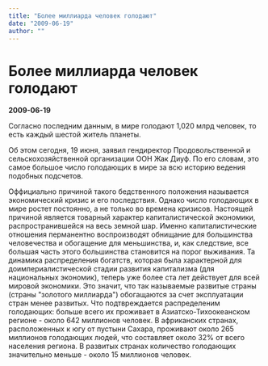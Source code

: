 ```yaml
---
title: "Более миллиарда человек голодают"
date: "2009-06-19"
author: ""
---
```


# Более миллиарда человек голодают

**2009-06-19** 

Согласно последним данным, в мире голодают 1,020 млрд человек, то есть каждый шестой житель планеты.



Об этом сегодня, 19 июня, заявил гендиректор Продовольственной и сельскохозяйственной организации ООН Жак Диуф. По его словам, это самое большое число голодающих в мире за всю историю ведения подобных подсчетов. 



Оффициально причиной такого бедственного положения называется экономический кризис и его последствия. Однако число голодающих в мире ростет постоянно, а не только во времена кризисов. Настоящей причиной является товарный характер капиталистической экономики, распространившейся на весь земной шар. Именно капиталистические отношения перманентно воспроизводят обнищание для большинства человечества и обогащение для меньшинства, и, как следствие, все большая часть этого большинства становится на порог выживания. Та динамика распределения богатств, которая была характерной для доимпериалистической стадии развития капитализма (для национальных экономик), теперь уже более ста лет действует для всей мировой экономики. Это значит, что так называемые развитые страны (страны "золотого миллиарда") обогащаются за счет эксплуатации стран менее развитых. Что подтвреждается распределеним голодающих: больше всего их проживает в Азиатско-Тихоокеанском регионе - около 642 миллионов человек. В африканских странах, расположенных к югу от пустыни Сахара, проживают около 265 миллионов голодающих людей, что составляет около 32% от всего населения региона. В развитых странах количество голодающих значительно меньше - около 15 миллионов человек.